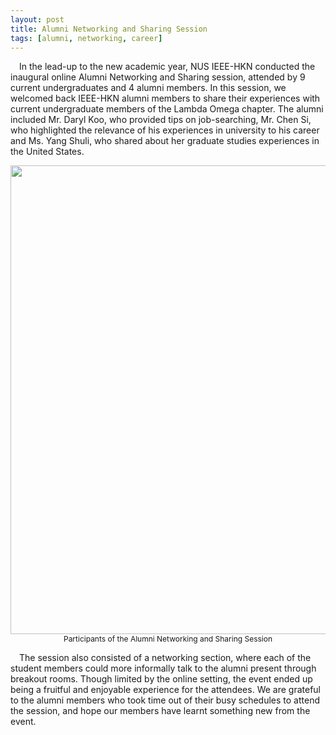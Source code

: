 ```yaml
---
layout: post
title: Alumni Networking and Sharing Session
tags: [alumni, networking, career]
---
```


&emsp;In the lead-up to the new academic year, NUS IEEE-HKN conducted the inaugural online Alumni Networking and Sharing session, attended by 9 current undergraduates and 4 alumni members. In this session, we welcomed back IEEE-HKN alumni members to share their experiences with current undergraduate members of the Lambda Omega chapter. The alumni included Mr. Daryl Koo, who provided tips on job-searching, Mr. Chen Si, who highlighted the relevance of his experiences in university to his career and Ms. Yang Shuli, who shared about her graduate studies experiences in the United States.

<div style="text-align:center">
    <img src="/news/img/2020/2020-06-27-anss-wb.png" width="750">
  <div style="text-align:center; font-size: 12px">Participants of the Alumni Networking and Sharing Session</div>
</div>

&emsp;The session also consisted of a networking section, where each of the student members could more informally talk to the alumni present through breakout rooms. Though limited by the online setting, the event ended up being a fruitful and enjoyable experience for the attendees. We are grateful to the alumni members who took time out of their busy schedules to attend the session, and hope our members have learnt something new from the event.

